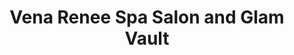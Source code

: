 ---
title: "Vena Renee Spa Salon and Glam Vault"
url: /los-gatos/vena-renee-spa-salon-and-glam-vault/
shop: Kosmetik
---